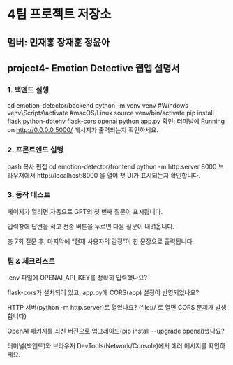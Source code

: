 # 4팀 프로젝트 저장소

## 멤버: 민재홍 장재훈 정윤아

## project4- Emotion Detective 웹앱 설명서
### 1. 백엔드 실행

cd emotion-detector/backend
python -m venv venv
#Windows
venv\Scripts\activate
#macOS/Linux
source venv/bin/activate
pip install flask python-dotenv flask-cors openai
python app.py
확인:
터미널에 Running on http://0.0.0.0:5000/ 메시지가 출력되는지 확인하세요.

### 2. 프론트엔드 실행
bash
복사
편집
cd emotion-detector/frontend
python -m http.server 8000
브라우저에서 http://localhost:8000 을 열어 챗 UI가 표시되는지 확인합니다.

### 3. 동작 테스트
페이지가 열리면 자동으로 GPT의 첫 번째 질문이 표시됩니다.

입력창에 답변을 적고 전송 버튼을 누르면 다음 질문이 내려옵니다.

총 7회 질문 후, 마지막에 “현재 사용자의 감정”이 한 문장으로 출력됩니다.

### 팁 & 체크리스트
.env 파일에 OPENAI_API_KEY를 정확히 입력했나요?

flask-cors가 설치되어 있고, app.py에 CORS(app) 설정이 반영되었나요?

HTTP 서버(python -m http.server)로 열었나요? (file:// 로 열면 CORS 문제가 발생합니다)

OpenAI 패키지를 최신 버전으로 업그레이드(pip install --upgrade openai)했나요?

터미널(백엔드)와 브라우저 DevTools(Network/Console)에서 에러 메시지를 확인하세요.
